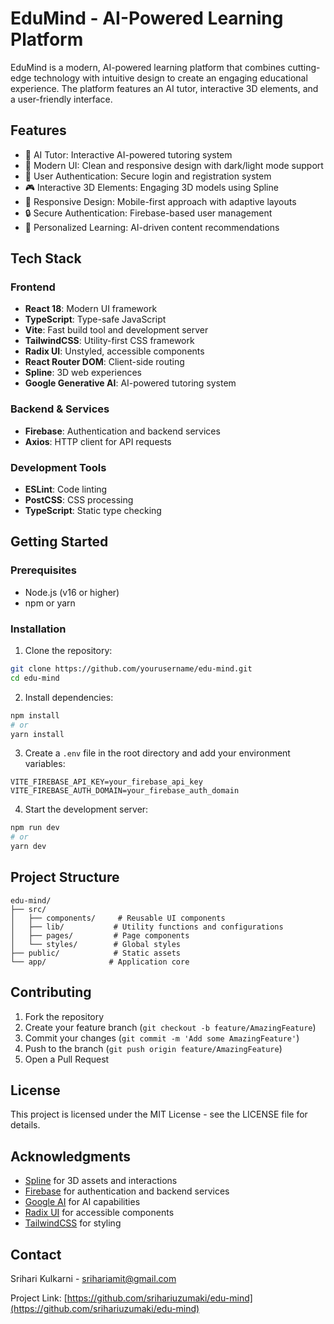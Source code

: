 # EduMind - AI-Powered Learning Platform

EduMind is a modern, AI-powered learning platform that combines cutting-edge technology with intuitive design to create an engaging educational experience. The platform features an AI tutor, interactive 3D elements, and a user-friendly interface.

## Features

- 🤖 AI Tutor: Interactive AI-powered tutoring system
- 🎨 Modern UI: Clean and responsive design with dark/light mode support
- 👤 User Authentication: Secure login and registration system
- 🎮 Interactive 3D Elements: Engaging 3D models using Spline
- 📱 Responsive Design: Mobile-first approach with adaptive layouts
- 🔒 Secure Authentication: Firebase-based user management
- 🎯 Personalized Learning: AI-driven content recommendations

## Tech Stack

### Frontend
- **React 18**: Modern UI framework
- **TypeScript**: Type-safe JavaScript
- **Vite**: Fast build tool and development server
- **TailwindCSS**: Utility-first CSS framework
- **Radix UI**: Unstyled, accessible components
- **React Router DOM**: Client-side routing
- **Spline**: 3D web experiences
- **Google Generative AI**: AI-powered tutoring system

### Backend & Services
- **Firebase**: Authentication and backend services
- **Axios**: HTTP client for API requests

### Development Tools
- **ESLint**: Code linting
- **PostCSS**: CSS processing
- **TypeScript**: Static type checking

## Getting Started

### Prerequisites
- Node.js (v16 or higher)
- npm or yarn

### Installation

1. Clone the repository:
```bash
git clone https://github.com/yourusername/edu-mind.git
cd edu-mind
```

2. Install dependencies:
```bash
npm install
# or
yarn install
```

3. Create a `.env` file in the root directory and add your environment variables:
```env
VITE_FIREBASE_API_KEY=your_firebase_api_key
VITE_FIREBASE_AUTH_DOMAIN=your_firebase_auth_domain
```

4. Start the development server:
```bash
npm run dev
# or
yarn dev
```

## Project Structure

```
edu-mind/
├── src/
│   ├── components/     # Reusable UI components
│   ├── lib/           # Utility functions and configurations
│   ├── pages/         # Page components
│   └── styles/        # Global styles
├── public/            # Static assets
└── app/              # Application core
```

## Contributing

1. Fork the repository
2. Create your feature branch (`git checkout -b feature/AmazingFeature`)
3. Commit your changes (`git commit -m 'Add some AmazingFeature'`)
4. Push to the branch (`git push origin feature/AmazingFeature`)
5. Open a Pull Request

## License

This project is licensed under the MIT License - see the LICENSE file for details.

## Acknowledgments

- [Spline](https://spline.design/) for 3D assets and interactions
- [Firebase](https://firebase.google.com/) for authentication and backend services
- [Google AI](https://ai.google.dev/) for AI capabilities
- [Radix UI](https://www.radix-ui.com/) for accessible components
- [TailwindCSS](https://tailwindcss.com/) for styling

## Contact

Srihari Kulkarni  - srihariamit@gmail.com

Project Link: [https://github.com/srihariuzumaki/edu-mind](https://github.com/srihariuzumaki/edu-mind)
